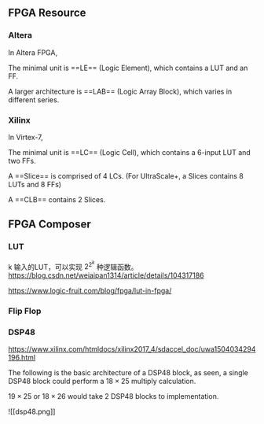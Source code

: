 
## FPGA Resource

### Altera

In Altera FPGA,

The minimal unit is ==LE== (Logic Element), which contains a LUT and an FF.

A larger architecture is ==LAB== (Logic Array Block), which varies in different series.

### Xilinx

In Virtex-7,

The minimal unit is ==LC== (Logic Cell), which contains a 6-input LUT and two FFs.

A ==Slice== is comprised of 4 LCs. (For UltraScale+, a Slices contains 8 LUTs and 8 FFs)

A ==CLB== contains 2 Slices.

## FPGA Composer

### LUT

k 输入的LUT，可以实现 $2^{2^k}$ 种逻辑函数。
https://blog.csdn.net/weiaipan1314/article/details/104317186

https://www.logic-fruit.com/blog/fpga/lut-in-fpga/

### Flip Flop

### DSP48

https://www.xilinx.com/htmldocs/xilinx2017_4/sdaccel_doc/uwa1504034294196.html

The following is the basic architecture of a DSP48 block, as seen, a single DSP48 block could perform a $18\times25$ multiply calculation.

$19\times25$ or $18\times26$ would take 2 DSP48 blocks to implementation.

![[dsp48.png]]

